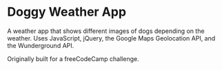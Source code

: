 # Doggy Weather App
A weather app that shows different images of dogs depending on the weather.
Uses JavaScript, jQuery, the Google Maps Geolocation API, and the Wunderground API.

Originally built for a freeCodeCamp challenge.
